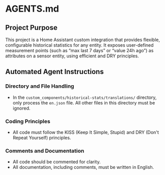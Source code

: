 # AGENTS.md

## Project Purpose

This project is a Home Assistant custom integration that provides flexible, configurable historical statistics for any entity. It exposes user-defined measurement points (such as “max last 7 days” or “value 24h ago”) as attributes on a sensor entity, using efficient and DRY principles.

## Automated Agent Instructions

### Directory and File Handling

- In the `custom_components/historical-stats/translations/` directory, only process the `en.json` file. All other files in this directory must be ignored.

### Coding Principles

- All code must follow the KISS (Keep It Simple, Stupid) and DRY (Don't Repeat Yourself) principles.

### Comments and Documentation

- All code should be commented for clarity.
- All documentation, including comments, must be written in English.
